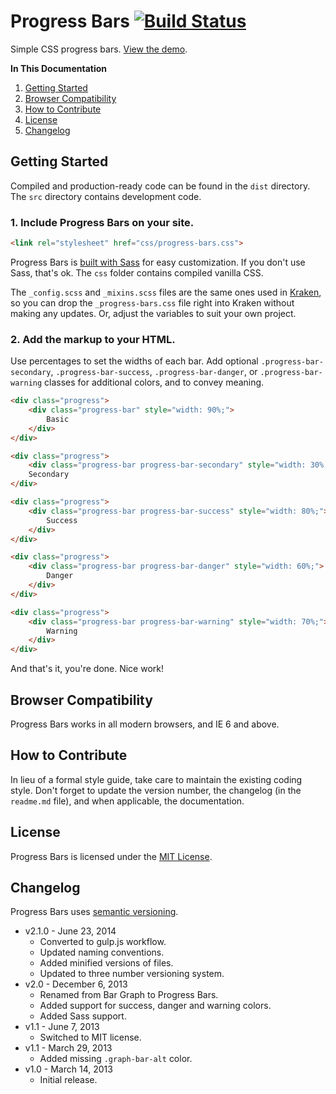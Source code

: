 # Progress Bars [![Build Status](https://travis-ci.org/cferdinandi/progress-bars.svg)](https://travis-ci.org/cferdinandi/progress-bars)
Simple CSS progress bars. [View the demo](http://cferdinandi.github.io/progress-bars/).

**In This Documentation**

1. [Getting Started](#getting-started)
2. [Browser Compatibility](#browser-compatibility)
3. [How to Contribute](#how-to-contribute)
4. [License](#license)
5. [Changelog](#changelog)



## Getting Started

Compiled and production-ready code can be found in the `dist` directory. The `src` directory contains development code.

### 1. Include Progress Bars on your site.

```html
<link rel="stylesheet" href="css/progress-bars.css">
```

Progress Bars is [built with Sass](http://sass-lang.com/) for easy customization. If you don't use Sass, that's ok. The `css` folder contains compiled vanilla CSS.

The `_config.scss` and `_mixins.scss` files are the same ones used in [Kraken](http://cferdinandi.github.io/kraken/), so you can drop the `_progress-bars.css` file right into Kraken without making any updates. Or, adjust the variables to suit your own project.

### 2. Add the markup to your HTML.

Use percentages to set the widths of each bar. Add optional `.progress-bar-secondary`, `.progress-bar-success`, `.progress-bar-danger`, or `.progress-bar-warning` classes for additional colors, and to convey meaning.

```html
<div class="progress">
    <div class="progress-bar" style="width: 90%;">
        Basic
    </div>
</div>

<div class="progress">
    <div class="progress-bar progress-bar-secondary" style="width: 30%;"></div>
    Secondary
</div>

<div class="progress">
    <div class="progress-bar progress-bar-success" style="width: 80%;">
    	Success
    </div>
</div>

<div class="progress">
    <div class="progress-bar progress-bar-danger" style="width: 60%;">
    	Danger
    </div>
</div>

<div class="progress">
    <div class="progress-bar progress-bar-warning" style="width: 70%;">
    	Warning
    </div>
</div>
```

And that's it, you're done. Nice work!



## Browser Compatibility

Progress Bars works in all modern browsers, and IE 6 and above.



## How to Contribute

In lieu of a formal style guide, take care to maintain the existing coding style. Don't forget to update the version number, the changelog (in the `readme.md` file), and when applicable, the documentation.



## License

Progress Bars is licensed under the [MIT License](http://gomakethings.com/mit/).



## Changelog

Progress Bars uses [semantic versioning](http://semver.org/).

* v2.1.0 - June 23, 2014
    * Converted to gulp.js workflow.
    * Updated naming conventions.
    * Added minified versions of files.
    * Updated to three number versioning system.
* v2.0 - December 6, 2013
	* Renamed from Bar Graph to Progress Bars.
	* Added support for success, danger and warning colors.
	* Added Sass support.
* v1.1 - June 7, 2013
	* Switched to MIT license.
* v1.1 - March 29, 2013
	* Added missing `.graph-bar-alt` color.
* v1.0 - March 14, 2013
	* Initial release.